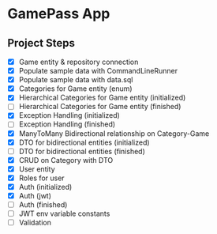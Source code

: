 # GamePass App

## Project Steps
- [x] Game entity & repository connection
- [x] Populate sample data with CommandLineRunner
- [x] Populate sample data with data.sql
- [x] Categories for Game entity (enum)
- [x] Hierarchical Categories for Game entity (initialized)
- [ ] Hierarchical Categories for Game entity (finished)
- [x] Exception Handling (initialized)
- [ ] Exception Handling (finished)
- [x] ManyToMany Bidirectional relationship on Category-Game
- [x] DTO for bidirectional entities (initialized)
- [ ] DTO for bidirectional entities (finished)
- [x] CRUD on Category with DTO
- [x] User entity
- [x] Roles for user
- [x] Auth (initialized)
- [x] Auth (jwt)
- [ ] Auth (finished)
- [ ] JWT env variable constants 
- [ ] Validation
